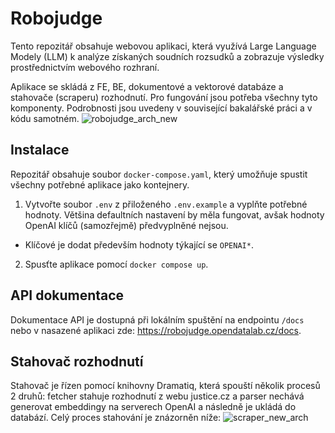 # Robojudge
Tento repozitář obsahuje webovou aplikaci, která využívá Large Language Modely (LLM) k analýze získaných soudních rozsudků a zobrazuje výsledky prostřednictvím webového rozhraní.

Aplikace se skládá z FE, BE, dokumentové a vektorové databáze a stahovače (scraperu) rozhodnutí. Pro fungování jsou potřeba všechny tyto komponenty. Podrobnosti jsou uvedeny v související bakalářské práci a v kódu samotném.
![robojudge_arch_new](https://github.com/opendatalabcz/Robojudge/assets/42498748/3ec115aa-4efa-43f8-bdbe-729507589656)


## Instalace
Repozitář obsahuje soubor `docker-compose.yaml`, který umožňuje spustit všechny potřebné aplikace jako kontejnery.

1. Vytvořte soubor `.env` z přiloženého `.env.example` a vyplňte potřebné hodnoty. Většina defaultních nastavení by měla fungovat, avšak hodnoty OpenAI klíčů (samozřejmě) předvyplněné nejsou.
- Klíčové je dodat především hodnoty týkající se `OPENAI*`.
2. Spusťte aplikace pomocí `docker compose up`.

## API dokumentace
Dokumentace API je dostupná při lokálním spuštění na endpointu `/docs` nebo v nasazené aplikaci zde: https://robojudge.opendatalab.cz/docs.

## Stahovač rozhodnutí
Stahovač je řízen pomocí knihovny Dramatiq, která spouští několik procesů 2 druhů: fetcher stahuje rozhodnutí z webu justice.cz a parser nechává generovat embeddingy na serverech OpenAI a následně je ukládá do databází. Celý proces stahování je znázorněn níže:
![scraper_new_arch](https://github.com/opendatalabcz/Robojudge/assets/42498748/7a560c88-d51e-4134-8625-77a482b36343)
